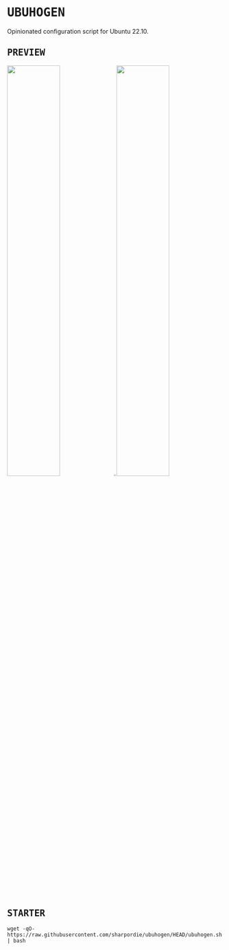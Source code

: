 # <samp>UBUHOGEN</samp>

Opinionated configuration script for Ubuntu 22.10.

## <samp>PREVIEW</samp>

<img src="https://fakeimg.pl/852x480/273445/fff/?text=‏‏‎ ‎" width="49.5%"/><img src="https://upload.wikimedia.org/wikipedia/commons/c/ca/1x1.png" width="1%"/><img src="https://fakeimg.pl/852x480/273445/fff/?text=‏‏‎ ‎" width="49.5%"/>

## <samp>STARTER</samp>

```shell
wget -qO- https://raw.githubusercontent.com/sharpordie/ubuhogen/HEAD/ubuhogen.sh | bash
```

